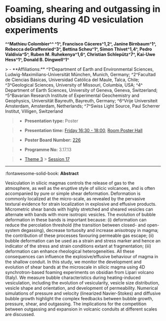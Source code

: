 # Foaming, shearing and outgassing in obsidians during 4D vesiculation experiments

**^^Mathieu Colombier^^ ^1^, Francisco Cáceres^1,2^, Janine Birnbaum^1^, Rebecca deGraffenried^3^, Bettina Scheu^1^, Simon Thivet^1,4^, Pedro Valdivia^5^, Ruben M. Ruhekenya^1,6^, Christian Schlepütz^7^, Kai-Uwe Hess^1^, Donald B. Dingwell^1^**

<!-- more -->> - **Affiliations:** ^1^Department of Earth and Environmental Sciences, Ludwig-Maximilians-Universität München, Munich, Germany; ^2^Facultad de Ciencias Básicas, Universidad Católica del Maule, Talca, Chile; ^3^Geological Sciences, University of Missouri, Columbia, USA; ^4^ Department of Earth Sciences, University of Geneva, Geneva, Switzerland; ^5^Bavarian Research Institute of Experimental Geochemistry and Geophysics, Universität Bayreuth, Bayreuth, Germany; ^6^Vrije Universiteit Amsterdam, Amsterdam, Netherlands; ^7^Swiss Light Source, Paul Scherrer Institut, Villigen, Switzerland

> - **Presentation type:** Poster

> - **Presentation time:** [Friday 16:30 - 18:00](../sessions_comparison.md#__tabbed_4_6), [Room Poster Hall](../maps_venue.md#__tabbed_1_1)

> - **Poster Board Number:** [226](../map_poster_boards.md#friday)

> - **Programme No:** 3.17.13

> - [Theme 3](../theme3.md) > [Session 17](../sessions/session-3-17.md)

--- 

:fontawesome-solid-book: **Abstract**

Vesiculation in silicic magmas controls the release of gas to the atmosphere, as well as the eruptive style of silicic volcanoes, and is often accompanied by pure or simple shear deformation. Deformation is commonly localized at the micro-scale, as revealed by the pervasive textural evidence for strain localization in explosive and effusive products. Micrometric shear bands with highly stretched and sheared vesicles can alternate with bands with more isotropic vesicles. The evolution of bubble deformation in these bands is important because: (i) deformation can reduce the percolation threshold (the transition between closed- and open-system degassing), decrease tortuosity and increase anisotropy in magma; the contribution of these processes favouring permeable gas escape; (ii) bubble deformation can be used as a strain and stress marker and hence an indicator of the stress and strain conditions extant at fragmentation; (iii) deformation can enhance rheological heterogeneities. All these consequences can influence the explosive/effusive behaviour of magma in the shallow conduit. In this study, we monitor the development and evolution of shear bands at the microscale in silicic magma using 4D synchrotron-based foaming experiments on obsidian from Lipari volcano (Italy). We measure bubble characteristics during heating-induced vesiculation, including the evolution of vesicularity, vesicle size distribution, vesicle shape and orientation, and development of permeability. Numerical simulations of pressure and velocity (linearized Navier-Stokes) and diffusive bubble growth highlight the complex feedbacks between bubble growth, pressure, shear, and outgassing. The implications for the competition between outgassing and expansion in volcanic conduits at different scales are discussed.

